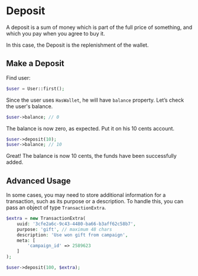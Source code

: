 # Deposit

A deposit is a sum of money which is part of the full price of something,
and which you pay when you agree to buy it.

In this case, the Deposit is the replenishment of the wallet.

## Make a Deposit

Find user:

```php
$user = User::first(); 
```

Since the user uses `HasWallet`, he will have `balance` property.
Let’s check the user's balance.

```php
$user->balance; // 0
```

The balance is now zero, as expected.
Put it on his 10 cents account.

```php
$user->deposit(10); 
$user->balance; // 10
```

Great! The balance is now 10 cents, the funds have been successfully added.

## Advanced Usage

In some cases, you may need to store additional information for a transaction, such as its purpose or a description. To
handle this, you can pass an object of type `TransactionExtra`.

```php
$extra = new TransactionExtra(
    uuid: '3cfe2a6c-9c43-4480-ba66-b3aff62c58b7',
    purpose: 'gift', // maximum 48 chars
    description: 'Use won gift from campaign',
    meta: [
        'campaign_id' => 2589623
    ]
);

$user->deposit(100, $extra);
```